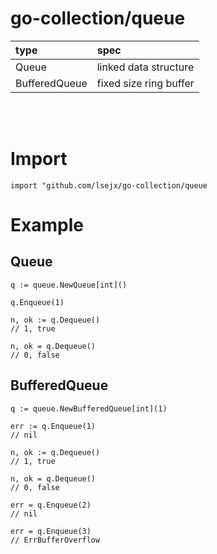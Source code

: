 # go-collection/queue
|type|spec|
|:---|:---|
|Queue|linked data structure|
|BufferedQueue|fixed size ring buffer|
<br><br>

# Import
	import "github.com/lsejx/go-collection/queue

# Example
## Queue
	q := queue.NewQueue[int]()

	q.Enqueue(1)

	n, ok := q.Dequeue()
	// 1, true

	n, ok = q.Dequeue()
	// 0, false

## BufferedQueue
	q := queue.NewBufferedQueue[int](1)

	err := q.Enqueue(1)
	// nil

	n, ok := q.Dequeue()
	// 1, true

	n, ok = q.Dequeue()
	// 0, false

	err = q.Enqueue(2)
	// nil

	err = q.Enqueue(3)
	// ErrBufferOverflow